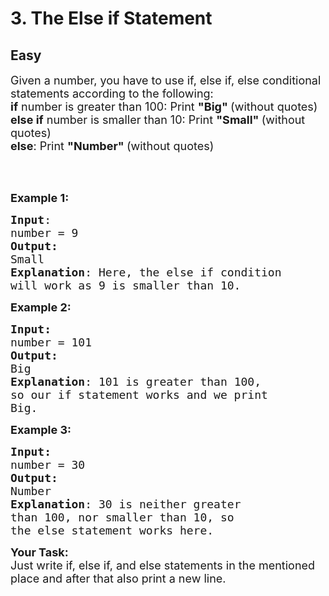 # 3. The Else if Statement
## Easy
<div class="problem-statement">
                <p></p><p><span style="font-size:18px">Given a number, you have to use if, else if, else conditional statements according to the following:<br>
<strong>if</strong> number is greater than 100: Print <strong>"Big" </strong>(without quotes)<br>
<strong>else if</strong> number is smaller than 10: Print <strong>"Small" </strong>(without quotes)<br>
<strong>else</strong>: Print <strong>"Number" </strong>(without quotes)</span></p>

<p>&nbsp;</p>

<p><br>
<span style="font-size:18px"><strong>Example 1:</strong></span></p>

<pre><span style="font-size:18px"><strong>Input</strong>:
number = 9
<strong>Output:</strong> 
Small
<strong>Explanation</strong>: Here, the else if condition
will work as 9 is smaller than 10.
</span></pre>

<p><span style="font-size:18px"><strong>Example 2:</strong></span></p>

<pre><span style="font-size:18px"><strong>Input:</strong>
number = 101
<strong>Output:
</strong>Big
<strong>Explanation</strong>: 101 is greater than 100,
so our if statement works and we print
Big.</span></pre>

<p><span style="font-size:18px"><strong>Example 3:</strong></span></p>

<pre><span style="font-size:18px"><strong>Input:</strong>
number = 30
<strong>Output:
</strong>Number
<strong>Explanation</strong>: 30 is neither greater
than 100, nor smaller than 10, so
the else statement works here.</span></pre>

<p><span style="font-size:18px"><strong>Your Task:&nbsp; </strong><br>
Just write if, else if, and else statements in the mentioned place and&nbsp;after that also print a new line.</span></p>
 <p></p>
            </div>